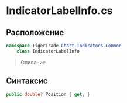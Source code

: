 
# IndicatorLabelInfo.cs
## Расположение
```csharp
namespace TigerTrade.Chart.Indicators.Common  
    class IndicatorLabelInfo
```

> Описание

## Синтаксис
```csharp
public double? Position { get; }
```
